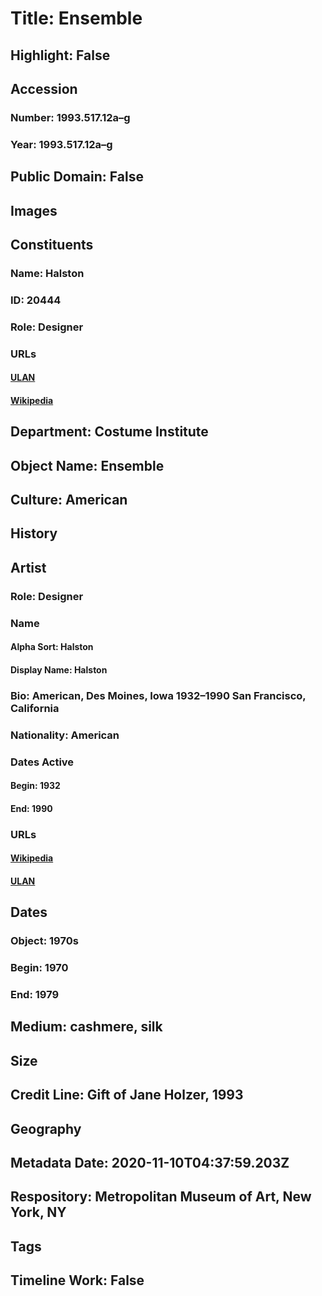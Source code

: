 # Title: Ensemble
## Highlight: False
## Accession
### Number: 1993.517.12a–g
### Year: 1993.517.12a–g
## Public Domain: False
## Images
## Constituents
### Name: Halston
### ID: 20444
### Role: Designer
### URLs
#### [ULAN](http://vocab.getty.edu/page/ulan/500331835)
#### [Wikipedia](https://www.wikidata.org/wiki/Q456243)
## Department: Costume Institute
## Object Name: Ensemble
## Culture: American
## History
## Artist
### Role: Designer
### Name
#### Alpha Sort: Halston
#### Display Name: Halston
### Bio: American, Des Moines, Iowa 1932–1990 San Francisco, California
### Nationality: American
### Dates Active
#### Begin: 1932
#### End: 1990
### URLs
#### [Wikipedia](https://www.wikidata.org/wiki/Q456243)
#### [ULAN](http://vocab.getty.edu/page/ulan/500331835)
## Dates
### Object: 1970s
### Begin: 1970
### End: 1979
## Medium: cashmere, silk
## Size
## Credit Line: Gift of Jane Holzer, 1993
## Geography
## Metadata Date: 2020-11-10T04:37:59.203Z
## Respository: Metropolitan Museum of Art, New York, NY
## Tags
## Timeline Work: False